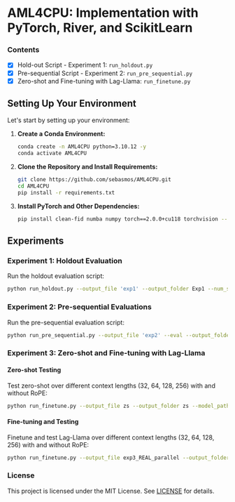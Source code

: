 # AML4CPU: Implementation with PyTorch, River, and ScikitLearn

### Contents

- [x] Hold-out Script - Experiment 1: `run_holdout.py`
- [x] Pre-sequential Script - Experiment 2: `run_pre_sequential.py`
- [x] Zero-shot and Fine-tuning with Lag-Llama: `run_finetune.py`

## Setting Up Your Environment

Let's start by setting up your environment:

1. **Create a Conda Environment:**
   ```bash
   conda create -n AML4CPU python=3.10.12 -y
   conda activate AML4CPU
   ```
2. **Clone the Repository and Install Requirements:**
   ```bash
   git clone https://github.com/sebasmos/AML4CPU.git
   cd AML4CPU
   pip install -r requirements.txt
   ```

3. **Install PyTorch and Other Dependencies:**
   ```bash
   pip install clean-fid numba numpy torch==2.0.0+cu118 torchvision --force-reinstall --extra-index-url https://download.pytorch.org/whl/cu118
   ```

## Experiments

### Experiment 1: Holdout Evaluation

Run the holdout evaluation script:
```bash
python run_holdout.py --output_file 'exp1' --output_folder Exp1 --num_seeds 20
```

### Experiment 2: Pre-sequential Evaluations

Run the pre-sequential evaluation script:
```bash
python run_pre_sequential.py --output_file 'exp2' --eval --output_folder Exp2 --num_seeds 20
```

### Experiment 3: Zero-shot and Fine-tuning with Lag-Llama

#### Zero-shot Testing

Test zero-shot over different context lengths (32, 64, 128, 256) with and without RoPE:
```bash
python run_finetune.py --output_file zs --output_folder zs --model_path ./models/lag_llama_models/lag-llama.ckpt --eval_multiple_zero_shot --max_epochs 50 --num_seeds 20
```

#### Fine-tuning and Testing

Finetune and test Lag-Llama over different context lengths (32, 64, 128, 256) with and without RoPE:
```bash
python run_finetune.py --output_file exp3_REAL_parallel --output_folder Exp3 --model_path ./models/lag_llama_models/lag-llama.ckpt --max_epochs 50 --num_seeds 20 --eval_multiple
```

### License

This project is licensed under the MIT License. See [LICENSE](LICENSE) for details.
